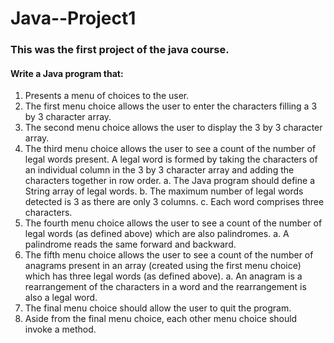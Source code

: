 # Java--Project1

### This was the first project of the java course.

#### Write a Java program that:

1. Presents a menu of choices to the user.
2. The first menu choice allows the user to enter the characters filling a 3 by 3 character array.
3. The second menu choice allows the user to display the 3 by 3 character array.
4. The third menu choice allows the user to see a count of the number of legal words present. A
legal word is formed by taking the characters of an individual column in the 3 by 3 character
array and adding the characters together in row order.
a. The Java program should define a String array of legal words.
b. The maximum number of legal words detected is 3 as there are only 3 columns.
c. Each word comprises three characters.
5. The fourth menu choice allows the user to see a count of the number of legal words (as defined
above) which are also palindromes.
a. A palindrome reads the same forward and backward.
6. The fifth menu choice allows the user to see a count of the number of anagrams present in an
array (created using the first menu choice) which has three legal words (as defined above).
a. An anagram is a rearrangement of the characters in a word and the rearrangement is
also a legal word.
7. The final menu choice should allow the user to quit the program.
8. Aside from the final menu choice, each other menu choice should invoke a method.

